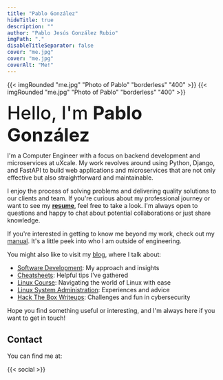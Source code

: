 ```yaml
---
title: "Pablo González"
hideTitle: true
description: ""
author: "Pablo Jesús González Rubio"
imgPath: "."
disableTitleSeparator: false
cover: "me.jpg"
cover: "me.jpg"
coverAlt: "Me!"
---
```


{{< imgRounded "me.jpg" "Photo of Pablo" "borderless" "400" >}}
{{< imgRounded "me.jpg" "Photo of Pablo" "borderless" "400" >}}

<span style="font-size:3em; font-weight:500">Hello, I'm **Pablo González**</span>

I'm a Computer Engineer with a focus on backend development and microservices at uXcale. My work revolves around using Python, Django, and FastAPI to build web applications and microservices that are not only effective but also straightforward and maintainable.

I enjoy the process of solving problems and delivering quality solutions to our clients and team. If you're curious about my professional journey or want to see my **[resume](/resume.pdf)**, feel free to take a look. I'm always open to questions and happy to chat about potential collaborations or just share knowledge.

If you're interested in getting to know me beyond my work, check out my [manual](https://manual.pablogonzalez.me). It's a little peek into who I am outside of engineering.

You might also like to visit my [blog](/posts), where I talk about:

* [Software Development](tags/software-development/): My approach and insights
* [Cheatsheets](tags/cheatsheet/): Helpful tips I've gathered
* [Linux Course](tags/linux/): Navigating the world of Linux with ease
* [Linux System Administration](tags/sysadmin/): Experiences and advice
* [Hack The Box Writeups](writeups/htb/): Challenges and fun in cybersecurity

Hope you find something useful or interesting, and I'm always here if you want to get in touch!

## Contact

You can find me at:

{{< social >}}

